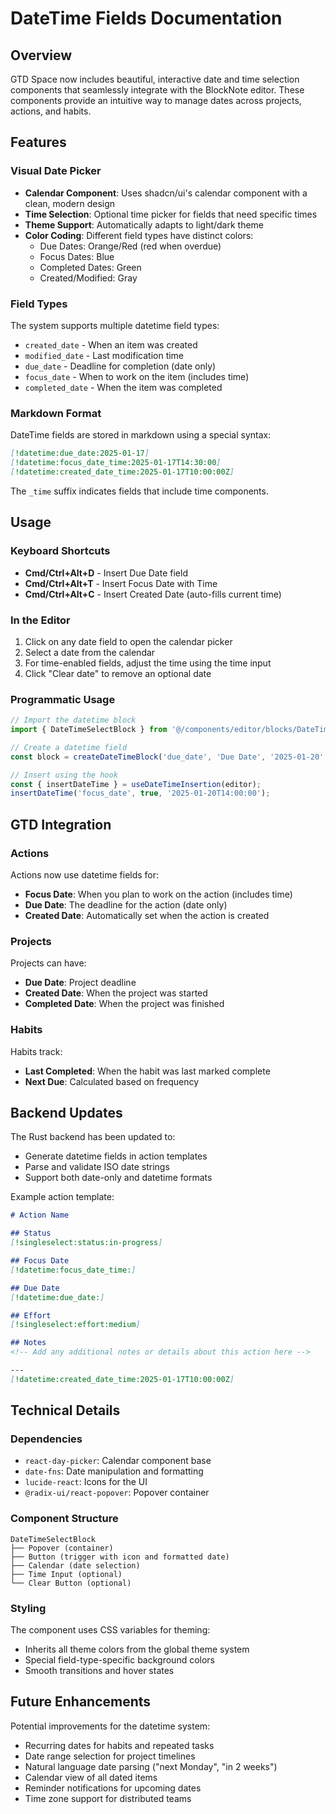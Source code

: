 # DateTime Fields Documentation

## Overview

GTD Space now includes beautiful, interactive date and time selection components that seamlessly integrate with the BlockNote editor. These components provide an intuitive way to manage dates across projects, actions, and habits.

## Features

### Visual Date Picker
- **Calendar Component**: Uses shadcn/ui's calendar component with a clean, modern design
- **Time Selection**: Optional time picker for fields that need specific times
- **Theme Support**: Automatically adapts to light/dark theme
- **Color Coding**: Different field types have distinct colors:
  - Due Dates: Orange/Red (red when overdue)
  - Focus Dates: Blue
  - Completed Dates: Green
  - Created/Modified: Gray

### Field Types

The system supports multiple datetime field types:

- `created_date` - When an item was created
- `modified_date` - Last modification time
- `due_date` - Deadline for completion (date only)
- `focus_date` - When to work on the item (includes time)
- `completed_date` - When the item was completed

### Markdown Format

DateTime fields are stored in markdown using a special syntax:
```markdown
[!datetime:due_date:2025-01-17]
[!datetime:focus_date_time:2025-01-17T14:30:00]
[!datetime:created_date_time:2025-01-17T10:00:00Z]
```

The `_time` suffix indicates fields that include time components.

## Usage

### Keyboard Shortcuts

- **Cmd/Ctrl+Alt+D** - Insert Due Date field
- **Cmd/Ctrl+Alt+T** - Insert Focus Date with Time
- **Cmd/Ctrl+Alt+C** - Insert Created Date (auto-fills current time)

### In the Editor

1. Click on any date field to open the calendar picker
2. Select a date from the calendar
3. For time-enabled fields, adjust the time using the time input
4. Click "Clear date" to remove an optional date

### Programmatic Usage

```typescript
// Import the datetime block
import { DateTimeSelectBlock } from '@/components/editor/blocks/DateTimeSelectBlock';

// Create a datetime field
const block = createDateTimeBlock('due_date', 'Due Date', '2025-01-20', false);

// Insert using the hook
const { insertDateTime } = useDateTimeInsertion(editor);
insertDateTime('focus_date', true, '2025-01-20T14:00:00');
```

## GTD Integration

### Actions
Actions now use datetime fields for:
- **Focus Date**: When you plan to work on the action (includes time)
- **Due Date**: The deadline for the action (date only)
- **Created Date**: Automatically set when the action is created

### Projects
Projects can have:
- **Due Date**: Project deadline
- **Created Date**: When the project was started
- **Completed Date**: When the project was finished

### Habits
Habits track:
- **Last Completed**: When the habit was last marked complete
- **Next Due**: Calculated based on frequency

## Backend Updates

The Rust backend has been updated to:
- Generate datetime fields in action templates
- Parse and validate ISO date strings
- Support both date-only and datetime formats

Example action template:
```markdown
# Action Name

## Status
[!singleselect:status:in-progress]

## Focus Date
[!datetime:focus_date_time:]

## Due Date
[!datetime:due_date:]

## Effort
[!singleselect:effort:medium]

## Notes
<!-- Add any additional notes or details about this action here -->

---
[!datetime:created_date_time:2025-01-17T10:00:00Z]
```

## Technical Details

### Dependencies
- `react-day-picker`: Calendar component base
- `date-fns`: Date manipulation and formatting
- `lucide-react`: Icons for the UI
- `@radix-ui/react-popover`: Popover container

### Component Structure
```
DateTimeSelectBlock
├── Popover (container)
├── Button (trigger with icon and formatted date)
├── Calendar (date selection)
├── Time Input (optional)
└── Clear Button (optional)
```

### Styling
The component uses CSS variables for theming:
- Inherits all theme colors from the global theme system
- Special field-type-specific background colors
- Smooth transitions and hover states

## Future Enhancements

Potential improvements for the datetime system:
- Recurring dates for habits and repeated tasks
- Date range selection for project timelines
- Natural language date parsing ("next Monday", "in 2 weeks")
- Calendar view of all dated items
- Reminder notifications for upcoming dates
- Time zone support for distributed teams